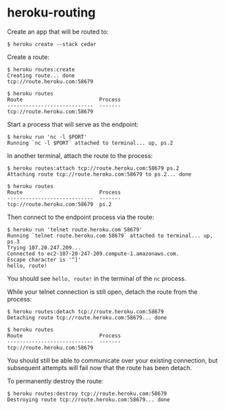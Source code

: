 # heroku-routing
 
Create an app that will be routed to:

    $ heroku create --stack cedar

Create a route:

    $ heroku routes:create
    Creating route... done
    tcp://route.heroku.com:58679

    $ heroku routes
    Route                         Process
    ----------------------------  -------
    tcp://route.heroku.com:58679

Start a process that will serve as the endpoint:

    $ heroku run 'nc -l $PORT'
    Running `nc -l $PORT` attached to terminal... up, ps.2

In another terminal, attach the route to the process:

    $ heroku routes:attach tcp://route.heroku.com:58679 ps.2
    Attaching route tcp://route.heroku.com:58679 to ps.2... done

    $ heroku routes
    Route                         Process
    ----------------------------  -------
    tcp://route.heroku.com:58679  ps.2

Then connect to the endpoint process via the route:

    $ heroku run 'telnet route.heroku.com 58679'
    Running `telnet route.heroku.com 58679` attached to terminal... up, ps.3
    Trying 107.20.247.209...
    Connected to ec2-107-20-247-209.compute-1.amazonaws.com.
    Escape character is '^]'
    hello, route!

You should see `hello, route!` in the terminal of the `nc` process.

While your telnet connection is still open, detach the route from the process:

    $ heroku routes:detach tcp://route.heroku.com:58679
    Detaching route tcp://route.heroku.com:58679... done
    
    $ heroku routes
    Route                         Process
    ----------------------------  -------
    tcp://route.heroku.com:58679

You should still be able to communicate over your existing connection, but
subsequent attempts will fail now that the route has been detach.

To permanently destroy the route:

    $ heroku routes:destroy tcp://route.heroku.com:58679
    Destroying route tcp://route.heroku.com:58679... done

